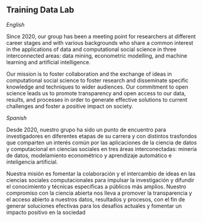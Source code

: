 ## Training Data Lab

*English*

Since 2020, our group has been a meeting point for researchers at different career stages and with various backgrounds who share a common interest in the applications of data and computational social science in three interconnected areas: data mining, econometric modelling, and machine learning and artificial intelligence.

Our mission is to foster collaboration and the exchange of ideas in computational social science to foster research and disseminate specific knowledge and techniques to wider audiences. Our commitment to open science leads us to promote transparency and open access to our data, results, and processes in order to generate effective solutions to current challenges and foster a positive impact on society.

*Spanish*

Desde 2020, nuestro grupo ha sido un punto de encuentro para investigadores en diferentes etapas de su carrera y con distintos trasfondos que comparten un interés común por las aplicaciones de la ciencia de datos y computacional en ciencias sociales en tres áreas interconectadas: minería de datos, modelamiento econométrico y aprendizaje automático e inteligencia artificial.

Nuestra misión es fomentar la colaboración y el intercambio de ideas en las ciencias sociales computacionales para impulsar la investigación y difundir el conocimiento y técnicas específicas a públicos más amplios. Nuestro compromiso con la ciencia abierta nos lleva a promover la transparencia y el acceso abierto a nuestros datos, resultados y procesos, con el fin de generar soluciones efectivas para los desafíos actuales y fomentar un impacto positivo en la sociedad
